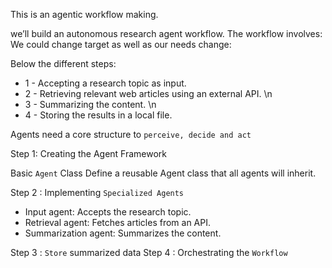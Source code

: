 This is an agentic workflow making.

we’ll build an autonomous research agent workflow. The workflow involves:
We could change target as well as our needs change:

Below the different steps:
- 1 -  Accepting a research topic as input.
- 2 -  Retrieving relevant web articles using an external API. \n
- 3 -  Summarizing the content. \n
- 4 - Storing the results in a local file.


Agents need a core structure to ``perceive, decide and act``

Step 1: Creating the Agent Framework

Basic ``Agent`` Class
Define a reusable Agent class that all agents will inherit.

Step 2 : Implementing ``Specialized Agents``

- Input agent: Accepts the research topic.
- Retrieval agent: Fetches articles from an API.
- Summarization agent: Summarizes the content.

Step 3 : ``Store`` summarized data
Step 4 : Orchestrating the ``Workflow``
